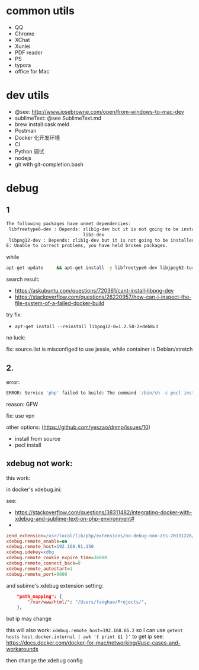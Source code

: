 # common utils
- QQ
- Chrome
- XChat
- Xunlei
- PDF reader
- PS
- typora
- office for Mac

# dev utils
- @see: http://www.josebrowne.com/open/from-windows-to-mac-dev
- sublimeText: @see SublimeText.md
- brew install cask meld
- Postman
- Docker 化开发环境
- CI
- Python 调试
- nodejs
- git with git-completion.bash

# debug

## 1

```sh
The following packages have unmet dependencies:
 libfreetype6-dev : Depends: zlib1g-dev but it is not going to be installed or
                             libz-dev
 libpng12-dev : Depends: zlib1g-dev but it is not going to be installed
E: Unable to correct problems, you have held broken packages.
```

while

```sh
apt-get update     && apt-get install -y libfreetype6-dev libjpeg62-turbo-dev libpng-dev     && docker-php-ext-configure gd --with-freetype-dir=/usr/include/ --with-jpeg-dir=/usr/include/     && docker-php-ext-install gd     && :    && apt-get install -y libicu-dev     && docker-php-ext-install intl     && :    && apt-get install -y libxml2-dev     && apt-get install -y libxslt-dev     && docker-php-ext-install soap     && docker-php-ext-install xsl     && docker-php-ext-install xmlrpc     && docker-php-ext-install wddx     && :    && apt-get install -y libbz2-dev     && docker-php-ext-install bz2     && :    && docker-php-ext-install zip     && docker-php-ext-install pcntl     && docker-php-ext-install pdo_mysql     && docker-php-ext-install mysqli     && docker-php-ext-install mbstring     && docker-php-ext-install exif     && docker-php-ext-install bcmath     && docker-php-ext-install calendar     && docker-php-ext-install sockets     && docker-php-ext-install gettext     && docker-php-ext-install shmop     && docker-php-ext-install sysvmsg     && docker-php-ext-install sysvsem     && docker-php-ext-install sysvshm     && docker-php-ext-install opcache
```

search result: 

- https://askubuntu.com/questions/720361/cant-install-libpng-dev
- https://stackoverflow.com/questions/26220957/how-can-i-inspect-the-file-system-of-a-failed-docker-build

try fix:
- `apt-get install --reinstall libpng12-0=1.2.50-2+deb8u3`

no luck:

fix: source.list is misconfiged to use jessie, while container is Debian/stretch

## 2.

error:

```sh
ERROR: Service 'php' failed to build: The command '/bin/sh -c pecl install redis-3.1.4     && docker-php-ext-enable redis     && :    && pecl install xdebug-2.5.5     && docker-php-ext-enable xdebug     && :    && apt-get install -y libmagickwand-dev     && pecl install imagick-3.4.3     && docker-php-ext-enable imagick     && :    && apt-get install -y libmemcached-dev zlib1g-dev     && pecl install memcached-2.2.0     && docker-php-ext-enable memcached' returned a non-zero code: 1
```

reason: GFW

fix: use vpn

other options: (https://github.com/yeszao/dnmp/issues/10)
- install from source
- pecl install <localPackage>

## xdebug not work:

this work:

in docker's xdebug.ini:

see:
- <https://stackoverflow.com/questions/38311482/integrating-docker-with-xdebug-and-sublime-text-on-php-environment#>
- 

```ini
zend_extension=/usr/local/lib/php/extensions/no-debug-non-zts-20131226/xdebug.so
xdebug.remote_enable=on
xdebug.remote_host=192.168.91.150
xdebug.idekey=xdbg
xdebug.remote_cookie_expire_time=36000
xdebug.remote_connect_back=0
xdebug.remote_autostart=1
xdebug.remote_port=9000
```

and subime's xdebug extension setting:

```json
    "path_mapping": {
        "/var/www/html/": "/Users/fanghao/Projects/",
    },
```

but ip may change

this will also work: `xdebug.remote_host=192.168.65.2`
so I can use `getent hosts host.docker.internal | awk '{ print $1 }'` to get ip
see: <https://docs.docker.com/docker-for-mac/networking/#use-cases-and-workarounds>

then change the xdebug config
